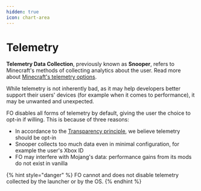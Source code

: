 ```yaml
---
hidden: true
icon: chart-area
---
```


# Telemetry

**Telemetry Data Collection**, previously known as **Snooper**, refers to Minecraft's methods of collecting analytics about the user. Read more about [Minecraft's telemetry options](https://minecraft.wiki/w/Snooper).

While telemetry is not inherently bad, as it may help developers better support their users' devices (for example when it comes to performance), it may be unwanted and unexpected.

FO disables all forms of telemetry by default, giving the user the choice to opt-in if willing. This is because of three reasons:

* In accordance to the [Transparency principle](../about/#transparency), we believe telemetry should be opt-in
* Snooper collects too much data even in minimal configuration, for example the user's Xbox ID
* FO may interfere with Mojang's data: performance gains from its mods do not exist in vanilla

{% hint style="danger" %}
FO cannot and does not disable telemetry collected by the launcher or by the OS.
{% endhint %}
